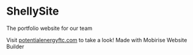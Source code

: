 # ShellySite
The portfolio website for our team

Visit [potentialenergyftc.com](potentialenergyftc.com) to take a look!
Made with Mobirise Website Builder
